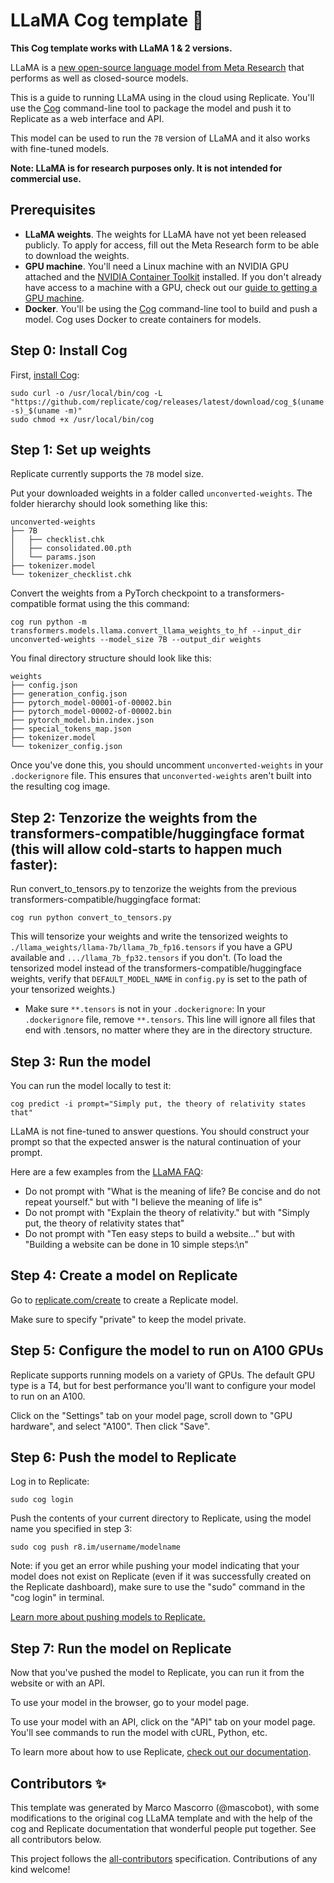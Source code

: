 # LLaMA Cog template 🦙

**This Cog template works with LLaMA 1 & 2 versions.**

LLaMA is a [new open-source language model from Meta Research](https://ai.facebook.com/blog/large-language-model-llama-meta-ai/) that performs as well as closed-source models. 

This is a guide to running LLaMA using in the cloud using Replicate. You'll use the [Cog](https://github.com/replicate/cog) command-line tool to package the model and push it to Replicate as a web interface and API.

This model can be used to run the `7B` version of LLaMA and it also works with fine-tuned models.

**Note: LLaMA is for research purposes only. It is not intended for commercial use.**

## Prerequisites

- **LLaMA weights**. The weights for LLaMA have not yet been released publicly. To apply for access, fill out the Meta Research form to be able to download the weights.
- **GPU machine**. You'll need a Linux machine with an NVIDIA GPU attached and the [NVIDIA Container Toolkit](https://docs.nvidia.com/datacenter/cloud-native/container-toolkit/install-guide.html#docker) installed. If you don't already have access to a machine with a GPU, check out our [guide to getting a GPU machine](https://replicate.com/docs/guides/get-a-gpu-machine).
- **Docker**. You'll be using the [Cog](https://github.com/replicate/cog) command-line tool to build and push a model. Cog uses Docker to create containers for models.

## Step 0: Install Cog

First, [install Cog](https://github.com/replicate/cog#install):

```
sudo curl -o /usr/local/bin/cog -L "https://github.com/replicate/cog/releases/latest/download/cog_$(uname -s)_$(uname -m)"
sudo chmod +x /usr/local/bin/cog
```

## Step 1: Set up weights

Replicate currently supports the `7B` model size.

Put your downloaded weights in a folder called `unconverted-weights`. The folder hierarchy should look something like this: 

```
unconverted-weights
├── 7B
│   ├── checklist.chk
│   ├── consolidated.00.pth
│   └── params.json
├── tokenizer.model
└── tokenizer_checklist.chk
```

Convert the weights from a PyTorch checkpoint to a transformers-compatible format using the this command:

```
cog run python -m transformers.models.llama.convert_llama_weights_to_hf --input_dir unconverted-weights --model_size 7B --output_dir weights
```

You final directory structure should look like this:

```
weights
├── config.json
├── generation_config.json
├── pytorch_model-00001-of-00002.bin
├── pytorch_model-00002-of-00002.bin
├── pytorch_model.bin.index.json
├── special_tokens_map.json
├── tokenizer.model
└── tokenizer_config.json
```

Once you've done this, you should uncomment `unconverted-weights` in your `.dockerignore` file. This ensures that `unconverted-weights` aren't built into the resulting cog image.

## Step 2: Tenzorize the weights from the transformers-compatible/huggingface format (this will allow cold-starts to happen much faster):

Run convert_to_tensors.py to tenzorize the weights from the previous transformers-compatible/huggingface format:
```
cog run python convert_to_tensors.py
```
This will tensorize your weights and write the tensorized weights to `./llama_weights/llama-7b/llama_7b_fp16.tensors` if you have a GPU available and `.../llama_7b_fp32.tensors` if you don't.
(To load the tensorized model instead of the transformers-compatible/huggingface weights, verify that `DEFAULT_MODEL_NAME` in `config.py` is set to the path of your tensorized weights.) 

- Make sure `**.tensors` is not in your `.dockerignore`:
  In your `.dockerignore` file, remove `**.tensors`. This line will ignore all files that end with .tensors, no matter where they are in the directory structure.

## Step 3: Run the model

You can run the model locally to test it:

```
cog predict -i prompt="Simply put, the theory of relativity states that"
```

LLaMA is not fine-tuned to answer questions. You should construct your prompt so that the expected answer is the natural continuation of your prompt. 

Here are a few examples from the [LLaMA FAQ](https://github.com/facebookresearch/llama/blob/57b0eb62de0636e75af471e49e2f1862d908d9d8/FAQ.md#2-generations-are-bad):

- Do not prompt with "What is the meaning of life? Be concise and do not repeat yourself." but with "I believe the meaning of life is"
- Do not prompt with "Explain the theory of relativity." but with "Simply put, the theory of relativity states that"
- Do not prompt with "Ten easy steps to build a website..." but with "Building a website can be done in 10 simple steps:\n"

## Step 4: Create a model on Replicate

Go to [replicate.com/create](https://replicate.com/create) to create a Replicate model.

Make sure to specify "private" to keep the model private.

## Step 5: Configure the model to run on A100 GPUs

Replicate supports running models on a variety of GPUs. The default GPU type is a T4, but for best performance you'll want to configure your model to run on an A100.

Click on the "Settings" tab on your model page, scroll down to "GPU hardware", and select "A100". Then click "Save".

## Step 6: Push the model to Replicate

Log in to Replicate:

```
sudo cog login
```

Push the contents of your current directory to Replicate, using the model name you specified in step 3:

```
sudo cog push r8.im/username/modelname
```

Note: if you get an error while pushing your model indicating that your model does not exist on Replicate (even if it was successfully created on the Replicate dashboard), make sure to use the "sudo" command in the "cog login" in terminal.

[Learn more about pushing models to Replicate.](https://replicate.com/docs/guides/push-a-model)


## Step 7: Run the model on Replicate

Now that you've pushed the model to Replicate, you can run it from the website or with an API.

To use your model in the browser, go to your model page.

To use your model with an API, click on the "API" tab on your model page. You'll see commands to run the model with cURL, Python, etc.

To learn more about how to use Replicate, [check out our documentation](https://replicate.com/docs).

## Contributors ✨
This template was generated by Marco Mascorro (@mascobot), with some modifications to the original cog LLaMA template and with the help of the cog and Replicate documentation that wonderful people put together. See all contributors below.

This project follows the [all-contributors](https://github.com/all-contributors/all-contributors) specification. Contributions of any kind welcome!
